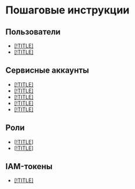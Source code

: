 # Пошаговые инструкции

## Пользователи

- [[!TITLE]](users/create.md)
- [[!TITLE]](users/delete.md)


## Сервисные аккаунты

- [[!TITLE]](sa/create.md)
- [[!TITLE]](sa/change.md)
- [[!TITLE]](sa/assign-role-for-sa.md)
- [[!TITLE]](sa/set-access-bindings.md)
- [[!TITLE]](sa/delete.md)


## Роли

- [[!TITLE]](roles/grant.md)
- [[!TITLE]](roles/revoke.md)

## IAM-токены

- [[!TITLE]](iam-token/create.md)
